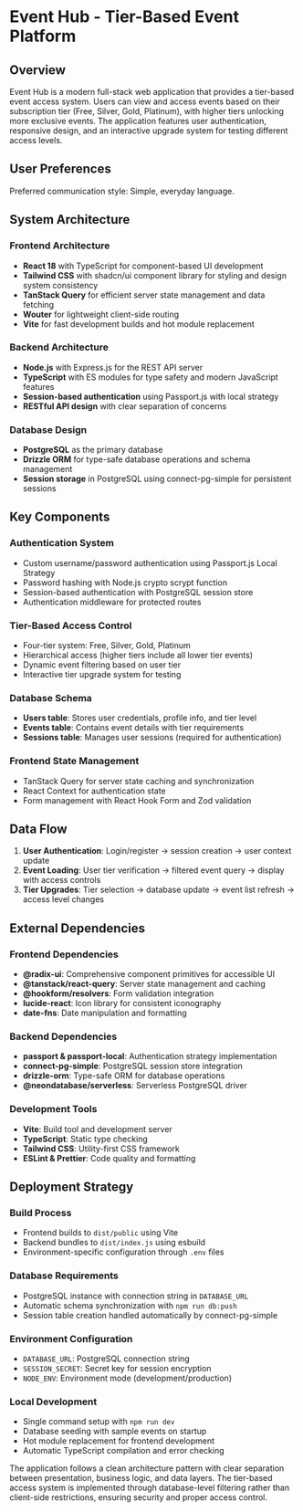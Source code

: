 # Event Hub - Tier-Based Event Platform

## Overview

Event Hub is a modern full-stack web application that provides a tier-based event access system. Users can view and access events based on their subscription tier (Free, Silver, Gold, Platinum), with higher tiers unlocking more exclusive events. The application features user authentication, responsive design, and an interactive upgrade system for testing different access levels.

## User Preferences

Preferred communication style: Simple, everyday language.

## System Architecture

### Frontend Architecture
- **React 18** with TypeScript for component-based UI development
- **Tailwind CSS** with shadcn/ui component library for styling and design system consistency
- **TanStack Query** for efficient server state management and data fetching
- **Wouter** for lightweight client-side routing
- **Vite** for fast development builds and hot module replacement

### Backend Architecture
- **Node.js** with Express.js for the REST API server
- **TypeScript** with ES modules for type safety and modern JavaScript features
- **Session-based authentication** using Passport.js with local strategy
- **RESTful API design** with clear separation of concerns

### Database Design
- **PostgreSQL** as the primary database
- **Drizzle ORM** for type-safe database operations and schema management
- **Session storage** in PostgreSQL using connect-pg-simple for persistent sessions

## Key Components

### Authentication System
- Custom username/password authentication using Passport.js Local Strategy
- Password hashing with Node.js crypto scrypt function
- Session-based authentication with PostgreSQL session store
- Authentication middleware for protected routes

### Tier-Based Access Control
- Four-tier system: Free, Silver, Gold, Platinum
- Hierarchical access (higher tiers include all lower tier events)
- Dynamic event filtering based on user tier
- Interactive tier upgrade system for testing

### Database Schema
- **Users table**: Stores user credentials, profile info, and tier level
- **Events table**: Contains event details with tier requirements
- **Sessions table**: Manages user sessions (required for authentication)

### Frontend State Management
- TanStack Query for server state caching and synchronization
- React Context for authentication state
- Form management with React Hook Form and Zod validation

## Data Flow

1. **User Authentication**: Login/register → session creation → user context update
2. **Event Loading**: User tier verification → filtered event query → display with access controls
3. **Tier Upgrades**: Tier selection → database update → event list refresh → access level changes

## External Dependencies

### Frontend Dependencies
- **@radix-ui**: Comprehensive component primitives for accessible UI
- **@tanstack/react-query**: Server state management and caching
- **@hookform/resolvers**: Form validation integration
- **lucide-react**: Icon library for consistent iconography
- **date-fns**: Date manipulation and formatting

### Backend Dependencies
- **passport & passport-local**: Authentication strategy implementation
- **connect-pg-simple**: PostgreSQL session store integration
- **drizzle-orm**: Type-safe ORM for database operations
- **@neondatabase/serverless**: Serverless PostgreSQL driver

### Development Tools
- **Vite**: Build tool and development server
- **TypeScript**: Static type checking
- **Tailwind CSS**: Utility-first CSS framework
- **ESLint & Prettier**: Code quality and formatting

## Deployment Strategy

### Build Process
- Frontend builds to `dist/public` using Vite
- Backend bundles to `dist/index.js` using esbuild
- Environment-specific configuration through `.env` files

### Database Requirements
- PostgreSQL instance with connection string in `DATABASE_URL`
- Automatic schema synchronization with `npm run db:push`
- Session table creation handled automatically by connect-pg-simple

### Environment Configuration
- `DATABASE_URL`: PostgreSQL connection string
- `SESSION_SECRET`: Secret key for session encryption
- `NODE_ENV`: Environment mode (development/production)

### Local Development
- Single command setup with `npm run dev`
- Database seeding with sample events on startup
- Hot module replacement for frontend development
- Automatic TypeScript compilation and error checking

The application follows a clean architecture pattern with clear separation between presentation, business logic, and data layers. The tier-based access system is implemented through database-level filtering rather than client-side restrictions, ensuring security and proper access control.